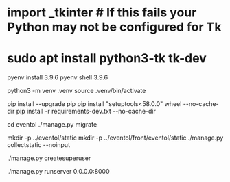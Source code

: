 # import _tkinter # If this fails your Python may not be configured for Tk	
# sudo apt install python3-tk tk-dev

pyenv install 3.9.6
pyenv shell 3.9.6

python3 -m venv .venv
source .venv/bin/activate

pip install --upgrade pip
pip install "setuptools<58.0.0" wheel --no-cache-dir
pip install -r requirements-dev.txt --no-cache-dir

cd eventol
./manage.py migrate

mkdir -p ../eventol/static
mkdir -p ../eventol/front/eventol/static
./manage.py collectstatic --noinput

./manage.py createsuperuser

./manage.py runserver 0.0.0.0:8000

